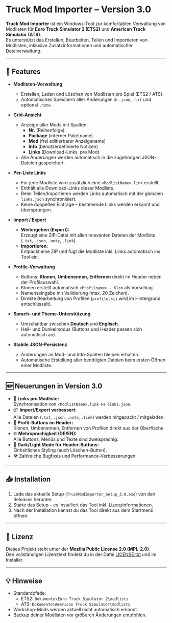 # Truck Mod Importer – Version 3.0

**Truck Mod Importer** ist ein Windows-Tool zur komfortablen Verwaltung von Modlisten für **Euro Truck Simulator 2 (ETS2)** und **American Truck Simulator (ATS)**.  
Es unterstützt das Erstellen, Bearbeiten, Teilen und Importieren von Modlisten, inklusive Zusatzinformationen und automatischer Dateiverwaltung.

---

## 🚀 Features

- **Modlisten-Verwaltung**
  - Erstellen, Laden und Löschen von Modlisten pro Spiel (ETS2 / ATS).
  - Automatisches Speichern aller Änderungen in `.json`, `.txt` und optional `.note`.

- **Grid-Ansicht**
  - Anzeige aller Mods mit Spalten:
    - **Nr.** (Reihenfolge)
    - **Package** (interner Paketname)
    - **Mod** (frei editierbarer Anzeigename)
    - **Info** (benutzerdefinierte Notizen)
    - **Links** (Download-Links, pro Mod)
  - Alle Änderungen werden automatisch in die zugehörigen JSON-Dateien gespeichert.

- **Per-Liste Links**
  - Für jede Modliste wird zusätzlich eine `<ModlistName>.link` erstellt.
  - Enthält alle Download-Links dieser Modliste.
  - Beim Teilen/Importieren werden Links automatisch mit der globalen `links.json` synchronisiert.
  - Keine doppelten Einträge – bestehende Links werden erkannt und übersprungen.

- **Import / Export**
  - **Weitergeben (Export):**  
    Erzeugt eine ZIP-Datei mit allen relevanten Dateien der Modliste (`.txt`, `.json`, `.note`, `.link`).
  - **Importieren:**  
    Entpackt eine ZIP und fügt die Modliste inkl. Links automatisch ins Tool ein.

- **Profile-Verwaltung**
  - Buttons: **Klonen**, **Umbenennen**, **Entfernen** direkt im Header neben der Profilauswahl.
  - Klonen erstellt automatisch `<Profilname> - Klon` als Vorschlag.
  - Namenseingabe mit Validierung (max. 20 Zeichen).
  - Direkte Bearbeitung von Profilen (`profile.sii` wird im Hintergrund entschlüsselt).

- **Sprach- und Theme-Unterstützung**
  - Umschaltbar zwischen **Deutsch** und **Englisch**.
  - Hell- und Dunkelmodus (Buttons und Header passen sich automatisch an).

- **Stabile JSON-Persistenz**
  - Änderungen an Mod- und Info-Spalten bleiben erhalten.
  - Automatische Erstellung aller benötigten Dateien beim ersten Öffnen einer Modliste.

---

## 🆕 Neuerungen in Version 3.0

- 🔗 **Links pro Modliste:**  
  Synchronisation von `<ModlistName>.link` ↔ `links.json`.
- 📦 **Import/Export verbessert:**  
  Alle Dateien (`.txt`, `.json`, `.note`, `.link`) werden mitgepackt / mitgeladen.
- 👥 **Profil-Buttons im Header:**  
  Klonen, Umbenennen, Entfernen von Profilen direkt aus der Oberfläche.
- 🌐 **Mehrsprachigkeit (DE/EN):**  
  Alle Buttons, Menüs und Texte sind zweisprachig.
- 🎨 **Dark/Light Mode für Header-Buttons:**  
  Einheitliches Styling (auch Löschen-Button).
- 🛠️ Zahlreiche Bugfixes und Performance-Verbesserungen.

---

## 📥 Installation

1. Lade das aktuelle Setup (`TruckModImporter_Setup_3.0.exe`) von den Releases herunter.
2. Starte das Setup – es installiert das Tool inkl. Lizenzinformationen.
3. Nach der Installation kannst du das Tool direkt aus dem Startmenü öffnen.

---

## 📄 Lizenz

Dieses Projekt steht unter der **Mozilla Public License 2.0 (MPL-2.0)**.  
Den vollständigen Lizenztext findest du in der Datei [LICENSE.txt](LICENSE.txt) und im Installer.

---

## 💡 Hinweise

- Standardpfade:
  - ETS2: `Dokumente\Euro Truck Simulator 2\modlists`
  - ATS:  `Dokumente\American Truck Simulator\modlists`
- Workshop-Mods werden aktuell nicht automatisch erkannt.
- Backup deiner Modlisten vor größeren Änderungen empfohlen.
